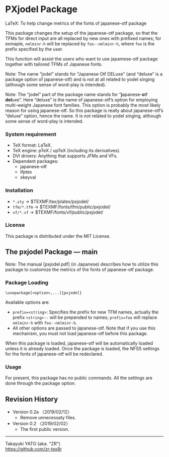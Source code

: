 PXjodel Package
===============

LaTeX: To help change metrics of the fonts of japanese-otf package

This package changes the setup of the japanese-otf package, so that the
TFMs for direct input are all replaced by new ones with prefixed names;
for exmaple, `nmlminr-h` will be replaced by `foo--nmlminr-h`, where
`foo` is the prefix specified by the user.

This function will assist the users who want to use japamese-otf package
together with tailored TFMs of Japanese fonts.

Note: The name “jodel” stands for “Japanese Otf DELuxe” (and “deluxe”
is a package option of japanese-otf) and is not at all related to yodel
singing (although some sense of word-play is intended).

Note: The “jodel” part of the package name stands for “**j**apanese-**o**tf
**del**uxe”. Here “deluxe” is the name of japanese-otf’s option for
employing multi-weight Japanese font families. This option is probably the
most likely reason for using japanese-otf. So this package is really about
japanese-otf’s “deluxe” option, hence the name. It is not related to
yodel singing, although some sense of word-play is intended.


### System requirement

  * TeX format: LaTeX.
  * TeX engine: pTeX / upTeX (including its derivatives).
  * DVI drivers: Anything that supports JFMs and VFs.
  * Dependent packages:
      - japanese-otf
      - ifptex
      - xkeyval

### Installation

  - `*.sty`     → $TEXMF/tex/platex/pxjodel/
  - `tfm/*.tfm` → $TEXMF/fonts/tfm/public/pxjodel/
  - `vf/*.vf`   → $TEXMF/fonts/vf/public/pxjodel/

### License

This package is distributed under the MIT License.


The pxjodel Package ― main
---------------------------

Note: The manual [pxjodel.pdf] (in Japanese) describes how to utilize this
package to customize the metrics of the fonts of japanese-otf package.

### Package Loading

    \usepackage[<option>,...]{pxjodel}

Available options are:

  * `prefix=<string>`: Specifies the prefix for new TFM names, actually
    the prefix `<string>--` will be prepended to names; `prefix=foo` will
    replace `nmlminr-h` with `foo--nmlminr-h`.
  * All other options are passed to japanese-otf. Note that if you use
    this mechanism, you must not load japanese-otf before this package.

When this package is loaded, japanese-otf will be automatically loaded
unless it is already loaded. Once the package is loaded, the NFSS settings
for the fonts of japanese-otf will be redeclared.

### Usage

For present, this package has no public commands. All the settings are
done through the package option.


Revision History
----------------

  * Version 0.2a 〈2019/02/12〉
      - Remove unnecessaty files.
  * Version 0.2  〈2019/02/02〉
      - The first public version.

--------------------
Takayuki YATO (aka. "ZR")  
https://github.com/zr-tex8r
